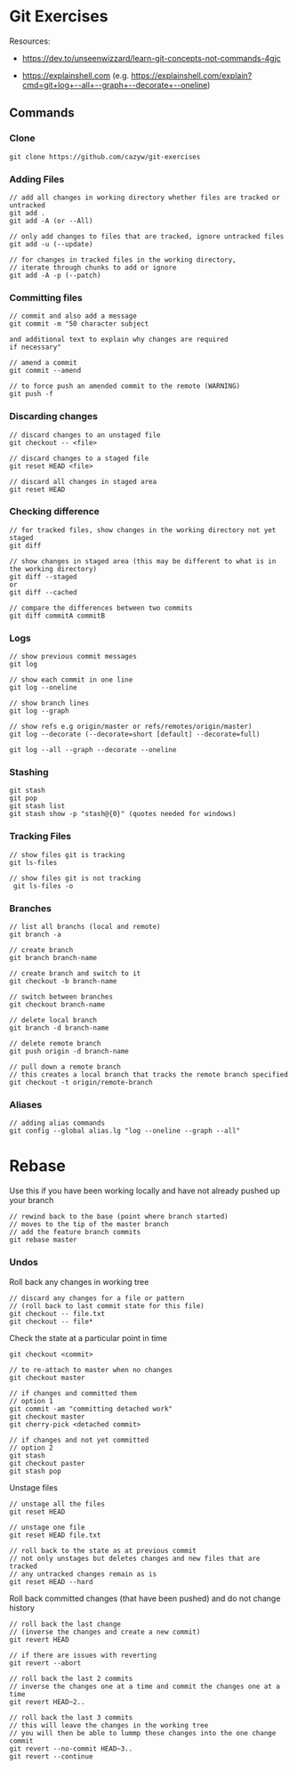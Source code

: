 # Git Exercises

Resources:

- https://dev.to/unseenwizzard/learn-git-concepts-not-commands-4gjc

- https://explainshell.com (e.g. https://explainshell.com/explain?cmd=git+log+--all+--graph+--decorate+--oneline)

## Commands

### Clone

```
git clone https://github.com/cazyw/git-exercises
```

### Adding Files

```
// add all changes in working directory whether files are tracked or untracked
git add .
git add -A (or --All)

// only add changes to files that are tracked, ignore untracked files
git add -u (--update)

// for changes in tracked files in the working directory,
// iterate through chunks to add or ignore
git add -A -p (--patch)
```

### Committing files

```
// commit and also add a message
git commit -m "50 character subject

and additional text to explain why changes are required
if necessary"

// amend a commit
git commit --amend

// to force push an amended commit to the remote (WARNING)
git push -f
```

### Discarding changes

```
// discard changes to an unstaged file
git checkout -- <file>

// discard changes to a staged file
git reset HEAD <file>

// discard all changes in staged area
git reset HEAD
```

### Checking difference

```
// for tracked files, show changes in the working directory not yet staged
git diff

// show changes in staged area (this may be different to what is in the working directory)
git diff --staged
or
git diff --cached

// compare the differences between two commits
git diff commitA commitB
```

### Logs

```
// show previous commit messages
git log

// show each commit in one line
git log --oneline

// show branch lines
git log --graph

// show refs e.g origin/master or refs/remotes/origin/master)
git log --decorate (--decorate=short [default] --decorate=full)

git log --all --graph --decorate --oneline
```

### Stashing

```
git stash
git pop
git stash list
git stash show -p "stash@{0}" (quotes needed for windows)
```

### Tracking Files

```
// show files git is tracking
git ls-files

// show files git is not tracking
 git ls-files -o

```

### Branches

```
// list all branchs (local and remote)
git branch -a

// create branch
git branch branch-name

// create branch and switch to it
git checkout -b branch-name

// switch between branches
git checkout branch-name

// delete local branch
git branch -d branch-name

// delete remote branch
git push origin -d branch-name

// pull down a remote branch
// this creates a local branch that tracks the remote branch specified
git checkout -t origin/remote-branch

```

### Aliases

```
// adding alias commands
git config --global alias.lg "log --oneline --graph --all"
```

# Rebase

Use this if you have been working locally and have not already pushed up your branch

```
// rewind back to the base (point where branch started)
// moves to the tip of the master branch
// add the feature branch commits
git rebase master
```

### Undos

Roll back any changes in working tree

```
// discard any changes for a file or pattern
// (roll back to last commit state for this file)
git checkout -- file.txt
git checkout -- file*
```

Check the state at a particular point in time

```
git checkout <commit>

// to re-attach to master when no changes
git checkout master

// if changes and committed them
// option 1
git commit -am "committing detached work"
git checkout master
git cherry-pick <detached commit>

// if changes and not yet committed
// option 2
git stash
git checkout paster
git stash pop
```

Unstage files

```
// unstage all the files
git reset HEAD

// unstage one file
git reset HEAD file.txt

// roll back to the state as at previous commit
// not only unstages but deletes changes and new files that are tracked
// any untracked changes remain as is
git reset HEAD --hard
```

Roll back committed changes (that have been pushed) and do not change history

```
// roll back the last change
// (inverse the changes and create a new commit)
git revert HEAD

// if there are issues with reverting
git revert --abort

// roll back the last 2 commits
// inverse the changes one at a time and commit the changes one at a time
git revert HEAD~2..

// roll back the last 3 commits
// this will leave the changes in the working tree
// you will then be able to lummp these changes into the one change commit
git revert --no-commit HEAD~3..
git revert --continue

```
